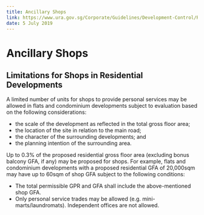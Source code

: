 ```yaml
---
title: Ancillary Shops
link: https://www.ura.gov.sg/Corporate/Guidelines/Development-Control/Residential/Flats-Condominiums/Shops
date: 5 July 2019
---
```


# Ancillary Shops

## Limitations for Shops in Residential Developments

A limited number of units for shops to provide personal services may be allowed in flats and condominium developments subject to evaluation based on the following considerations:

- the scale of the development as reflected in the total gross floor area;
- the location of the site in relation to the main road;
- the character of the surrounding developments; and
- the planning intention of the surrounding area.

Up to 0.3% of the proposed residential gross floor area (excluding bonus balcony GFA, if any) may be proposed for shops. For example, flats and condominium developments with a proposed residential GFA of 20,000sqm may have up to 60sqm of shop GFA subject to the following conditions:

- The total permissible GPR and GFA shall include the above-mentioned shop GFA.
- Only personal service trades may be allowed (e.g. mini-marts/laundromats). Independent offices are not allowed.


